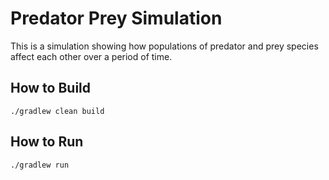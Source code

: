 # Predator Prey Simulation

This is a simulation showing how populations of predator and prey species affect each other over a period of time.

## How to Build

```
./gradlew clean build
```

## How to Run

```
./gradlew run
```